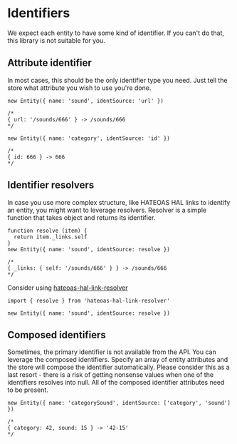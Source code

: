# Identifiers

We expect each entity to have some kind of identifier. If you can't do that, this library is not suitable for you.

## Attribute identifier

In most cases, this should be the only identifier type you need. Just tell the store what attribute you wish to use you're done.

```
new Entity({ name: 'sound', identSource: 'url' })

/*
{ url: '/sounds/666' } -> /sounds/666
*/

new Entity({ name: 'category', identSource: 'id' })

/*
{ id: 666 } -> 666
*/
```

## Identifier resolvers

In case you use more complex structure, like HATEOAS HAL links to identify an entity, you might want to leverage resolvers. Resolver is a simple function that takes object and returns its identifier.

```
function resolve (item) {
  return item._links.self
}
new Entity({ name: 'sound', identSource: resolve })

/*
{ _links: { self: '/sounds/666' } } -> /sounds/666
*/
```

Consider using [hateoas-hal-link-resolver](https://github.com/just-paja/hateoas-hal-link-resolver)

```
import { resolve } from 'hateoas-hal-link-resolver'

new Entity({ name: 'sound', identSource: resolve })
```

## Composed identifiers

Sometimes, the primary identifier is not available from the API. You can leverage the composed identifiers. Specify an array of entity attributes and the store will compose the identifier automatically. Please consider this as a last resort - there is a risk of getting nonsense values when one of the identifiers resolves into null. All of the composed identifier attributes need to be present.

```
new Entity({ name: 'categorySound', identSource: ['category', 'sound'] })

/*
{ category: 42, sound: 15 } -> '42-15'
*/
```
